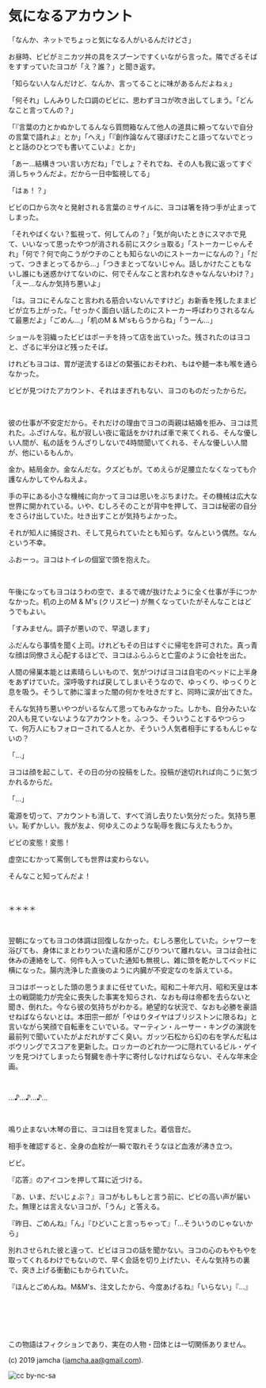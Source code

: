 

# 気になるアカウント

「なんか、ネットでちょっと気になる人がいるんだけどさ」

お昼時、ビビがミニカツ丼の具をスプーンですくいながら言った。隣でざるそばをすすっていたヨコが「え？誰？」と聞き返す。

「知らない人なんだけど、なんか、言ってることに味があるんだよねぇ」

「何それ」しんみりした口調のビビに、思わずヨコが吹き出してしまう。「どんなこと言ってんの？」

「『言葉の力とかぬかしてるんなら質問箱なんて他人の道具に頼ってないで自分の言葉で語れよ』とか」「へえ」「『創作論なんて寝ぼけたこと語ってないでとっとと話のひとつでも書いてこいよ』とか」

「あー…結構きつい言い方だね」「でしょ？それでね、その人も我に返ってすぐ消しちゃうんだよ。だから一日中監視してる」

「はぁ！？」

ビビの口から次々と発射される言葉のミサイルに、ヨコは箸を持つ手が止まってしまった。

「それやばくない？監視って、何してんの？」「気が向いたときにスマホで見て、いいなって思ったやつが消される前にスクショ取る」「ストーカーじゃんそれ」「何で？何で向こうがウチのことも知らないのにストーカーになんの？」「だって、つきまとってるから…」「つきまとってないじゃん。話しかけたこともないし誰にも迷惑かけてないのに、何でそんなこと言われなきゃなんないわけ？」「えー…なんか気持ち悪いよ」

「は。ヨコにそんなこと言われる筋合いないんですけど」お新香を残したままビビが立ち上がった。「せっかく面白い話したのにストーカー呼ばわりされるなんて最悪だよ」「ごめん…」「机のM & M'sもらうからね」「うーん…」

ショールを羽織ったビビはポーチを持って店を出ていった。残されたのはヨコと、ざるに半分ほど残ったそば。

けれどもヨコは、胃が逆流するほどの緊張におそわれ、もはや麺一本も喉を通らなかった。

ビビが見つけたアカウント、それはまぎれもない、ヨコのものだったからだ。

<br>

彼の仕事が不安定だから。それだけの理由でヨコの両親は結婚を拒み、ヨコは荒れた。ふざけんな。私が寂しい夜に電話をかければ車で来てくれる、そんな優しい人間が、私の話をうんざりしないで4時間聞いてくれる、そんな優しい人間が、他にいるもんか。

金か。結局金か。金なんだな。クズどもが。てめえらが足腰立たなくなっても介護なんかしてやんねえよ。

手の平にある小さな機械に向かってヨコは思いをぶちまけた。その機械は広大な世界に開かれている。いや、むしろそのことが背中を押して、ヨコは秘密の自分をさらけ出していた。吐き出すことが気持ちよかった。

それが知人に捕捉され、そして見られていたとも知らず。なんという偶然。なんという不幸。

ふおーっ。ヨコはトイレの個室で頭を抱えた。

<br>

午後になってもヨコはうわの空で、まるで魂が抜けたように全く仕事が手につかなかった。机の上のM & M's (クリスピー) が無くなっていたがそんなことはどうでもよい。

「すみません。調子が悪いので、早退します」

ふだんなら事情を聞く上司。けれどもその日はすぐに帰宅を許可された。真っ青な顔は同僚さえ心配するほどで、ヨコはふらふらと亡霊のように会社を出た。

人間の帰巣本能とは素晴らしいもので、気がつけばヨコは自宅のベッドに上半身をあずけていた。深呼吸すれば戻してしまいそうなので、ゆっくり、ゆっくりと息を吸う。そうして肺に溜まった闇の何かを吐きだすと、同時に涙が出てきた。

そんな気持ち悪いやつがいるなんて思ってもみなかった。しかも、自分みたいな20人も見ていないようなアカウントを。ふつう、そういうことするやつらって、何万人にもフォローされてる人とか、そういう人気者相手にするもんじゃないの？

「…」

ヨコは顔を起こして、その日の分の投稿をした。投稿が途切れれば向こうに気づかれるからだ。

「…」

電源を切って、アカウントも消して、すべて消し去りたい気分だった。気持ち悪い。恥ずかしい。我が友よ、何ゆえこのような恥辱を我に与えたもうか。

ビビの変態！変態！

虚空にむかって罵倒しても世界は変わらない。

そんなこと知ってんだよ！

<br>

＊＊＊＊

<br>

翌朝になってもヨコの体調は回復しなかった。むしろ悪化していた。シャワーを浴びても、身体にまとわりついた違和感がこびりついて離れない。ヨコは会社に休みの連絡をして、何件も入っていた通知も無視し、雑に頭を乾かしてベッドに横になった。腸内洗浄した直後のように内臓が不安定なのを訴えている。

ヨコはボーっとした頭の思うままに任せていた。昭和二十年六月、昭和天皇は本土の戦闘能力が完全に喪失した事実を知らされ、なおも母は帝都を去らないと聞き、倒れた。今なら彼の気持ちがわかる。絶望的な状況で、なおも必勝を豪語せねばならないとは。本田宗一郎が「やはりタイヤはブリジストンに限るね」と言いながら笑顔で自転車をこいでいる。マーティン・ルーサー・キングの演説を最前列で聞いていたがよだれがすごく臭い。ガッツ石松から幻の右を学んだ私はボウリングでスコアを更新した。ロッカーのどれか一つに隠れているビル・ゲイツを見つけてしまったら腎臓を赤十字に寄付しなければならない、そんな年末企画。

<br>

…♪…♪…♪…

<br>

鳴り止まない木琴の音に、ヨコは目を覚ました。着信音だ。

相手を確認すると、全身の血栓が一瞬で取れそうなほど血液が沸き立つ。

ビビ。

『応答』のアイコンを押して耳に近づける。

『あ、いま、だいじょぶ？』ヨコがもしもしと言う前に、ビビの高い声が届いた。無理とは言えないヨコが、「うん」と答える。

『昨日、ごめんね』「ん」『ひどいこと言っちゃって』「…そういうのじゃないから」

別れさせられた彼と違って、ビビはヨコの話を聞かない。ヨコの心のもやもやを取ってくれるわけでもないので、早く会話を切り上げたい、そんな気持ちの裏で、突き上げる衝動にもかられていた。

『ほんとごめんね。M&M's、注文したから、今度あげるね』「いらない」『…』



<br>
<br>

<br>
<br>

この物語はフィクションであり、実在の人物・団体とは一切関係ありません。  

(c) 2019 jamcha (jamcha.aa@gmail.com).  

![cc by-nc-sa](https://i.creativecommons.org/l/by-nc-sa/4.0/88x31.png)  

